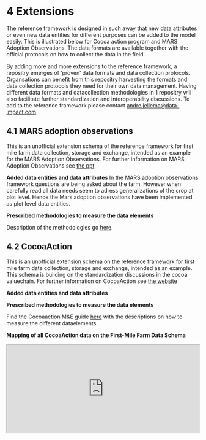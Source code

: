 4 Extensions
===============
The reference framework is designed in such away that new data attributes or even new data entities for different purposes can be added to the model easily. This is illustrated below for Cocoa action program and MARS Adoption Observations. The data formats are available together with the official protocols on how to collect the data in the field.

By adding more and more extensions to the reference framework, a repositry emerges of ‘proven’ data formats and data collection protocols. Organsations can benefit from this repositry harvesting the formats and data collection protocols they need for their own data management. Having different data formats and datacollection methodologies in 1 repositry will also facilitate further standardization and interoperability discussions. To add to the reference framework please contact andre.jellema@data-impact.com.

## 4.1 MARS adoption observations

This is an unofficial extension schema of the reference framework for first mile farm data collection, storage and exchange, intended as an example for the MARS Adoption Observations. For further information on MARS Adoption Observations see [the ppt](https://sustainablefoodlab.org/wp-content/uploads/2017/03/Mars_Cocoa-learnings_SFL-smallholders-meeting-1.pdf)  

**Added data entities and data attributes**
In the MARS adoption observations framework questions are being asked about the farm. However when carefully read all data needs seem to adress generalizations of the crop at plot level. Hence the Mars adoption observations have been implemented as plot level data entities. 

<script src="../_static/docson/widget.js" data-schema="https://raw.githubusercontent.com/firstmile/reference-framework/master/docs/_static/marsadoptionobservations.json"></script>

**Prescribed methodologies to measure the data elements**

Description of the methodologies go [here](https://docs.google.com/spreadsheets/d/1RefjQJqW4DkvEYrrUBMF-96gnF1HJESh1W_ILyu6k7Y/edit?usp=sharing). 


## 4.2 CocoaAction

This is an unofficial extension schema on the reference framework for first mile farm data collection, storage and exchange, intended as an example. This schema is building on the standardization discussions in the cocoa valuechain. For further information on CocoaAction see [the website](http://www.worldcocoafoundation.org/about-wcf/cocoaaction/)  

**Added data entities and data attributes**
<script src="../_static/docson/widget.js" data-schema="https://raw.githubusercontent.com/firstmile/reference-framework/master/docs/_static/cocoaaction.json"></script>

**Prescribed methodologies to measure the data elements**

Find the Cocoaaction M&E guide [here](http://www.worldcocoafoundation.org/wp-content/uploads/20160427-HR_CocoaAction-MandE-Guide-1.pdf) with the descriptions on how to measure the different dataelements.

**Mapping of all CocoaAction data on the First-Mile Farm Data Schema**

<html>
<iframe  src="https://docs.google.com/spreadsheets/d/e/2PACX-1vSk98_vP9-pFtRQb74nlFGS4YMn0NN3gKy-CLtwgSfh8O2ijKaGdH8-rAV6JR1kSkdYLtm7WfeWMNDZ/pubhtml" height="230" width="100%" ></iframe>
</html>




